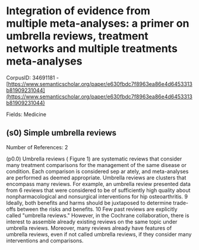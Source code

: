 # Integration of evidence from multiple meta-analyses: a primer on umbrella reviews, treatment networks and multiple treatments meta-analyses

CorpusID: 34691181 - [https://www.semanticscholar.org/paper/e630fbdc7f8963ea86e4d6453313b81909231044](https://www.semanticscholar.org/paper/e630fbdc7f8963ea86e4d6453313b81909231044)

Fields: Medicine

## (s0) Simple umbrella reviews
Number of References: 2

(p0.0) Umbrella reviews ( Figure 1) are systematic reviews that consider many treatment comparisons for the management of the same disease or condition. Each comparison is considered sep ar ately, and meta-analyses are performed as deemed appropriate. Umbrella reviews are clusters that encompass many reviews. For example, an umbrella review presented data from 6 reviews that were considered to be of sufficiently high quality about nonpharmacological and nonsurgical interventions for hip osteoarthritis. 9 Ideally, both benefits and harms should be juxtaposed to determine trade-offs between the risks and benefits. 10 Few past reviews are explicitly called "umbrella reviews." However, in the Cochrane collaboration, there is interest to assemble already existing reviews on the same topic under umbrella reviews. Moreover, many reviews already have features of umbrella reviews, even if not called umbrella reviews, if they consider many interventions and comparisons.
